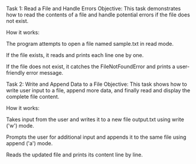  Task 1: Read a File and Handle Errors
Objective:
This task demonstrates how to read the contents of a file and handle potential errors if the file does not exist.

How it works:

The program attempts to open a file named sample.txt in read mode.

If the file exists, it reads and prints each line one by one.

If the file does not exist, it catches the FileNotFoundError and prints a user-friendly error message.


Task 2: Write and Append Data to a File
Objective:
This task shows how to write user input to a file, append more data, and finally read and display the complete file content.

How it works:

Takes input from the user and writes it to a new file output.txt using write ('w') mode.

Prompts the user for additional input and appends it to the same file using append ('a') mode.

Reads the updated file and prints its content line by line.
